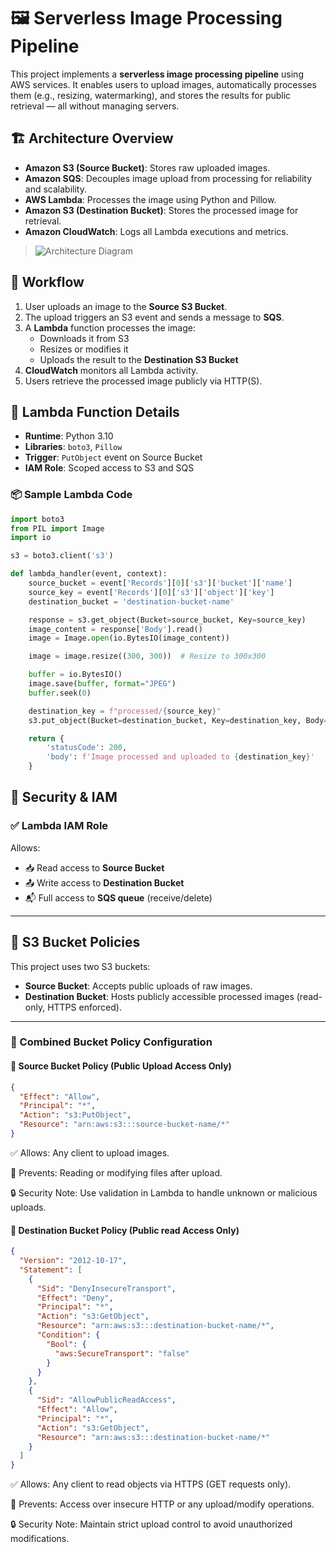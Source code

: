 # 🖼️ Serverless Image Processing Pipeline

This project implements a **serverless image processing pipeline** using AWS services. It enables users to upload images, automatically processes them (e.g., resizing, watermarking), and stores the results for public retrieval — all without managing servers.

## 🏗️ Architecture Overview

- **Amazon S3 (Source Bucket)**: Stores raw uploaded images.
- **Amazon SQS**: Decouples image upload from processing for reliability and scalability.
- **AWS Lambda**: Processes the image using Python and Pillow.
- **Amazon S3 (Destination Bucket)**: Stores the processed image for retrieval.
- **Amazon CloudWatch**: Logs all Lambda executions and metrics.

> ![Architecture Diagram](https://private-user-images.githubusercontent.com/141506830/448830574-442d10fc-d42c-40ed-b058-bf037b4099a7.png?jwt=eyJhbGciOiJIUzI1NiIsInR5cCI6IkpXVCJ9.eyJpc3MiOiJnaXRodWIuY29tIiwiYXVkIjoicmF3LmdpdGh1YnVzZXJjb250ZW50LmNvbSIsImtleSI6ImtleTUiLCJleHAiOjE3NDg1MjI2MzgsIm5iZiI6MTc0ODUyMjMzOCwicGF0aCI6Ii8xNDE1MDY4MzAvNDQ4ODMwNTc0LTQ0MmQxMGZjLWQ0MmMtNDBlZC1iMDU4LWJmMDM3YjQwOTlhNy5wbmc_WC1BbXotQWxnb3JpdGhtPUFXUzQtSE1BQy1TSEEyNTYmWC1BbXotQ3JlZGVudGlhbD1BS0lBVkNPRFlMU0E1M1BRSzRaQSUyRjIwMjUwNTI5JTJGdXMtZWFzdC0xJTJGczMlMkZhd3M0X3JlcXVlc3QmWC1BbXotRGF0ZT0yMDI1MDUyOVQxMjM4NThaJlgtQW16LUV4cGlyZXM9MzAwJlgtQW16LVNpZ25hdHVyZT1mNDY4MDA0NmEyOTYzOGQwZDAwZWRkODNkMDMxZDM3N2E1ZGEzYzQ0YjE3MjJjYjI0MTNkMjk4Y2U3MDFkNDZlJlgtQW16LVNpZ25lZEhlYWRlcnM9aG9zdCJ9.aOx6qkzK-ZK2z_JF4gzhQgMfb72lwZVkmQYb7KM73_Q)

## 🔁 Workflow

1. User uploads an image to the **Source S3 Bucket**.
2. The upload triggers an S3 event and sends a message to **SQS**.
3. A **Lambda** function processes the image:
   - Downloads it from S3
   - Resizes or modifies it
   - Uploads the result to the **Destination S3 Bucket**
4. **CloudWatch** monitors all Lambda activity.
5. Users retrieve the processed image publicly via HTTP(S).

## 🧠 Lambda Function Details

- **Runtime**: Python 3.10
- **Libraries**: `boto3`, `Pillow`
- **Trigger**: `PutObject` event on Source Bucket
- **IAM Role**: Scoped access to S3 and SQS

### 📦 Sample Lambda Code

```python
import boto3
from PIL import Image
import io

s3 = boto3.client('s3')

def lambda_handler(event, context):
    source_bucket = event['Records'][0]['s3']['bucket']['name']
    source_key = event['Records'][0]['s3']['object']['key']
    destination_bucket = 'destination-bucket-name'

    response = s3.get_object(Bucket=source_bucket, Key=source_key)
    image_content = response['Body'].read()
    image = Image.open(io.BytesIO(image_content))

    image = image.resize((300, 300))  # Resize to 300x300

    buffer = io.BytesIO()
    image.save(buffer, format="JPEG")
    buffer.seek(0)

    destination_key = f"processed/{source_key}"
    s3.put_object(Bucket=destination_bucket, Key=destination_key, Body=buffer, ContentType='image/jpeg')

    return {
        'statusCode': 200,
        'body': f'Image processed and uploaded to {destination_key}'
    }

```

## 🔐 Security & IAM

### ✅ Lambda IAM Role

Allows:

- 📥 Read access to **Source Bucket**
- 📤 Write access to **Destination Bucket**
- 📬 Full access to **SQS queue** (receive/delete)

---


## 📜 S3 Bucket Policies

This project uses two S3 buckets:

- **Source Bucket**: Accepts public uploads of raw images.
- **Destination Bucket**: Hosts publicly accessible processed images (read-only, HTTPS enforced).

---

### 🔐 Combined Bucket Policy Configuration

#### 🔹 Source Bucket Policy (Public Upload Access Only)

```json
{
  "Effect": "Allow",
  "Principal": "*",
  "Action": "s3:PutObject",
  "Resource": "arn:aws:s3:::source-bucket-name/*"
}
```
✅ Allows: Any client to upload images.

🚫 Prevents: Reading or modifying files after upload.

🔒 Security Note: Use validation in Lambda to handle unknown or malicious uploads.


#### 🔹 Destination Bucket Policy (Public read Access Only)

```json
{
  "Version": "2012-10-17",
  "Statement": [
    {
      "Sid": "DenyInsecureTransport",
      "Effect": "Deny",
      "Principal": "*",
      "Action": "s3:GetObject",
      "Resource": "arn:aws:s3:::destination-bucket-name/*",
      "Condition": {
        "Bool": {
          "aws:SecureTransport": "false"
        }
      }
    },
    {
      "Sid": "AllowPublicReadAccess",
      "Effect": "Allow",
      "Principal": "*",
      "Action": "s3:GetObject",
      "Resource": "arn:aws:s3:::destination-bucket-name/*"
    }
  ]
}

```
✅ Allows: Any client to read objects via HTTPS (GET requests only).

🚫 Prevents: Access over insecure HTTP or any upload/modify operations.

🔒 Security Note: Maintain strict upload control to avoid unauthorized modifications.
